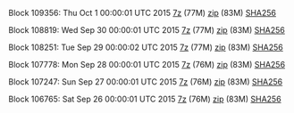 Block 109356: Thu Oct  1 00:00:01 UTC 2015 [7z](https://transfer.sh/lRSS9/bootstrap.dat.20151001.7z) (77M) [zip](https://transfer.sh/gfevz/bootstrap.dat.20151001.zip) (83M) [SHA256](https://transfer.sh/8JXdS/sha256.txt)

Block 108819: Wed Sep 30 00:00:01 UTC 2015 [7z](https://transfer.sh/9024U/bootstrap.dat.20150930.7z) (77M) [zip](https://transfer.sh/MVnak/bootstrap.dat.20150930.zip) (83M) [SHA256](https://transfer.sh/HUiSA/sha256.txt)

Block 108251: Tue Sep 29 00:00:02 UTC 2015 [7z](https://transfer.sh/nTZ7C/bootstrap.dat.20150929.7z) (77M) [zip](https://transfer.sh/g9URS/bootstrap.dat.20150929.zip) (83M) [SHA256](https://transfer.sh/lPMh9/sha256.txt)

Block 107778: Mon Sep 28 00:00:01 UTC 2015 [7z](https://transfer.sh/1hLKFF/bootstrap.dat.20150928.7z) (76M) [zip](https://transfer.sh/lFTc4/bootstrap.dat.20150928.zip) (83M) [SHA256](https://transfer.sh/Lf9sg/sha256.txt)

Block 107247: Sun Sep 27 00:00:01 UTC 2015 [7z](https://transfer.sh/NDDkp/bootstrap.dat.20150927.7z) (76M) [zip](https://transfer.sh/j1jQN/bootstrap.dat.20150927.zip) (83M) [SHA256](https://transfer.sh/XkIyf/sha256.txt)

Block 106765: Sat Sep 26 00:00:01 UTC 2015 [7z](https://transfer.sh/X5dXy/bootstrap.dat.20150926.7z) (76M) [zip](https://transfer.sh/b40eV/bootstrap.dat.20150926.zip) (83M) [SHA256](https://transfer.sh/P38J/sha256.txt)
